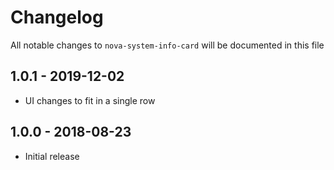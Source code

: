 # Changelog

All notable changes to `nova-system-info-card` will be documented in this file

## 1.0.1 - 2019-12-02

- UI changes to fit in a single row

## 1.0.0 - 2018-08-23

- Initial release
